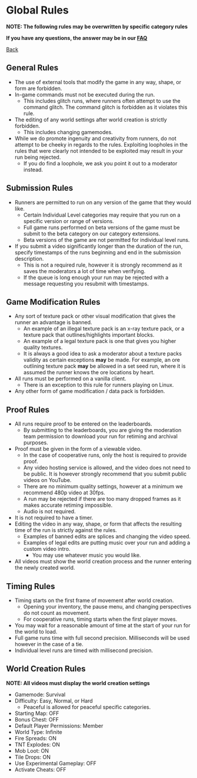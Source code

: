 # Global Rules

**NOTE: The following rules may be overwritten by specific category rules**

**If you have any questions, the answer may be in our [FAQ](https://www.speedrun.com/mcbe/thread/vdv9t)**

[Back](../README.md)

## General Rules

* The use of external tools that modify the game in any way, shape, or form are forbidden.
* In-game commands must not be executed during the run.
	- This includes glitch runs, where runners often attempt to use the command glitch. The command glitch is forbidden as it violates this rule.
* The editing of any world settings after world creation is strictly forbidden.
	- This includes changing gamemodes.
* While we do promote ingenuity and creativity from runners, do not attempt to be cheeky in regards to the rules. Exploiting loopholes in the rules that were clearly not intended to be exploited may result in your run being rejected.
	- If you do find a loophole, we ask you point it out to a moderator instead.

## Submission Rules

* Runners are permitted to run on any version of the game that they would like.
	- Certain Individual Level categories may require that you run on a specific version or range of versions.
	- Full game runs performed on beta versions of the game must be submit to the beta category on our category extensions.
	- Beta versions of the game are not permitted for individual level runs.
* If you submit a video significantly longer than the duration of the run, specify timestamps of the runs beginning and end in the submission description.
	- This is not a required rule, however it is strongly recommend as it saves the moderators a lot of time when verifying.
	- If the queue is long enough your run may be rejected with a message requesting you resubmit with timestamps.
	
## Game Modification Rules

* Any sort of texture pack or other visual modification that gives the runner an advantage is banned.
	- An example of an illegal texture pack is an x-ray texture pack, or a texture pack that outlines/highlights important blocks.
	- An example of a legal texture pack is one that gives you higher quality textures.
	- It is always a good idea to ask a moderator about a texture packs validity as certain exceptions **may** be made. For example, an ore outlining texture pack **may** be allowed in a set seed run, where it is assumed the runner knows the ore locations by heart.
* All runs must be performed on a vanilla client.
	- There is an exception to this rule for runners playing on Linux.
* Any other form of game modification / data pack is forbidden.

## Proof Rules

* All runs require proof to be entered on the leaderboards.
	- By submitting to the leaderboards, you are giving the moderation team permission to download your run for retiming and archival purposes.
* Proof must be given in the form of a viewable video.
	- In the case of cooperative runs, only the host is required to provide proof.
	- Any video hosting service is allowed, and the video does not need to be public. It is however strongly recommend that you submit public videos on YouTube.
	- There are no minimum quality settings, however at a minimum we recommend 480p video at 30fps.
	- A run may be rejected if there are too many dropped frames as it makes accurate retiming impossible.
	- Audio is not required.
* It is not required to have a timer.
* Editing the video in any way, shape, or form that affects the resulting time of the run is strictly against the rules.
	- Examples of banned edits are splices and changing the video speed.
	- Examples of legal edits are putting music over your run and adding a custom video intro.
		+ You may use whatever music you would like.
* All videos must show the world creation process and the runner entering the newly created world.

## Timing Rules

* Timing starts on the first frame of movement after world creation.
	- Opening your inventory, the pause menu, and changing perspectives do not count as movement.
	- For cooperative runs, timing starts when the first player moves.
* You may wait for a reasonable amount of time at the start of your run for the world to load.
* Full game runs time with full second precision. Milliseconds will be used however in the case of a tie.
* Individual level runs are timed with millisecond precision.

## World Creation Rules

**NOTE: All videos must display the world creation settings**

* Gamemode: Survival
* Difficulty: Easy, Normal, or Hard
	- Peaceful is allowed for peaceful specific categories.
* Starting Map: OFF
* Bonus Chest: OFF
* Default Player Permissions: Member
* World Type: Infinite
* Fire Spreads: ON
* TNT Explodes: ON
* Mob Loot: ON
* Tile Drops: ON
* Use Experimental Gameplay: OFF
* Activate Cheats: OFF